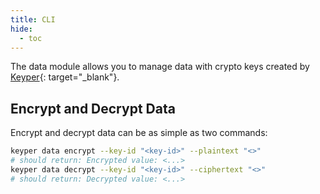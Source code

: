 ```yaml
---
title: CLI
hide:
  - toc
---
```


The data module allows you to manage data with crypto keys created by [Keyper](https://github.com/jarrid-xyz/keyper/){:
target="_blank"}.

## Encrypt and Decrypt Data

Encrypt and decrypt data can be as simple as two commands:

```bash
keyper data encrypt --key-id "<key-id>" --plaintext "<>"
# should return: Encrypted value: <...>
keyper data decrypt --key-id "<key-id>" --ciphertext "<>"
# should return: Decrypted value: <...>
```
